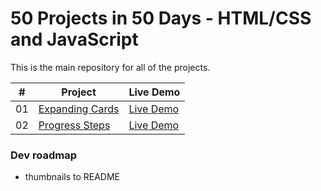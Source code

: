 # 50 Projects in 50 Days - HTML/CSS and JavaScript

This is the main repository for all of the projects.

|  #  | Project                                                                                                                     | Live Demo                                                                         |
| :-: | --------------------------------------------------------------------------------------------------------------------------- | --------------------------------------------------------------------------------- |
| 01  | [Expanding Cards](https://github.com/george-apazidis/portfolio/tree/master/5050/expanding-cards)                                      | [Live Demo](https://geoapa.com/5050/expanding-cards/)                                                    |
| 02  | [Progress Steps](https://github.com/george-apazidis/portfolio/tree/master/5050/progress-steps)                                        | [Live Demo](https://geoapa.com/5050/progress-steps/)    


### Dev roadmap
* thumbnails to README
